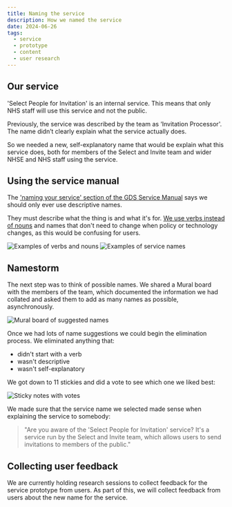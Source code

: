 ```yaml
---
title: Naming the service
description: How we named the service
date: 2024-06-26
tags:
  - service
  - prototype
  - content
  - user research
---
```


## Our service
'Select People for Invitation' is an internal service. This means that only NHS staff will use this service and not the public.

Previously, the service was described by the team as ‘Invitation Processor'. The name didn’t clearly explain what the service actually does.

So we needed a new, self-explanatory name that would be explain what this service does, both for members of the Select and Invite team and wider NHSE and NHS staff using the service.


## Using the service manual
The ['naming your service' section of the GDS Service Manual](https://www.gov.uk/service-manual/design/naming-your-service) says we should only ever use descriptive names.

They must describe what the thing is and what it's for. [We use verbs instead of nouns](https://designnotes.blog.gov.uk/2015/06/22/good-services-are-verbs-2/) and names that don't need to change when policy or technology changes, as this would be confusing for users.

![Examples of verbs and nouns](picture1.png)
![Examples of service names](picture2.png)

## Namestorm
The next step was to think of possible names. We shared a Mural board with the members of the team, which documented the information we had collated and asked them to add as many names as possible, asynchronously.

![Mural board of suggested names](picture3.png)

Once we had lots of name suggestions we could begin the elimination process. We eliminated anything that:
- didn't start with a verb
- wasn't descriptive
- wasn't self-explanatory

We got down to 11 stickies and did a vote to see which one we liked best:

![Sticky notes with votes](picture4.png)

We made sure that the service name we selected made sense when explaining the service to somebody:

> "Are you aware of the 'Select People for Invitation' service? It's a service run by the Select and Invite team, which allows users to send invitations to members of the public."

## Collecting user feedback
We are currently holding research sessions to collect feedback for the service prototype from users. As part of this, we will collect feedback from users about the new name for the service.